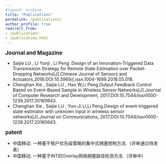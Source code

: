 ```yaml
---
#layout: archive
title: "Publications"
permalink: /publications/
author_profile: true
redirect_from:
- /publication/
- /publication.html
---
```

<big>**Journal and Magazine**</big>

- Saijie LU , LI Yunji , Li Peng .Design of an Innovation-Triggered Data Transmission Strategy for Remote State Estimation over Packet-Dropping Networks[J].Chinese Journal of Sensors and Actuators,2018.DOI:10.3969/j.issn.1004-1699.2018.05.018.
- Chenghan Xie , Saijie LU , Hao W,Li Peng.Output Feedback Control Based on Event-Based Sample in Wireless Sensor Networks[J].Journal of Computer Research and Development, 2017.DOI:10.7544/issn1000-1239.2017.20160643.
- Chenghan Xie , Saijie LU , Yun-Ji LI,Li Peng.Design of event-triggered state estimator with unknown input in wireless sensor networks[J].Journal on Communications, 2017.DOI:10.7544/issn1000-1239.2017.20160643.

<big>**patent**</big>

- 中国移动. 一种基于租户优先级策略的集中式拥塞控制方法.（评审通过待发表）
- 中国移动. 一种基于INT的Overlay网络拥塞路径检测方法.（评审中）
